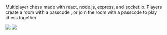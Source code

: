 Multiplayer chess made with react, node.js, express, and socket.io.
Players create a room with a passcode , or join the room with a passcode to play chess together.



<img src="src/assets/chessmenu.png">
<img src="src/assets/gameimg.png">
